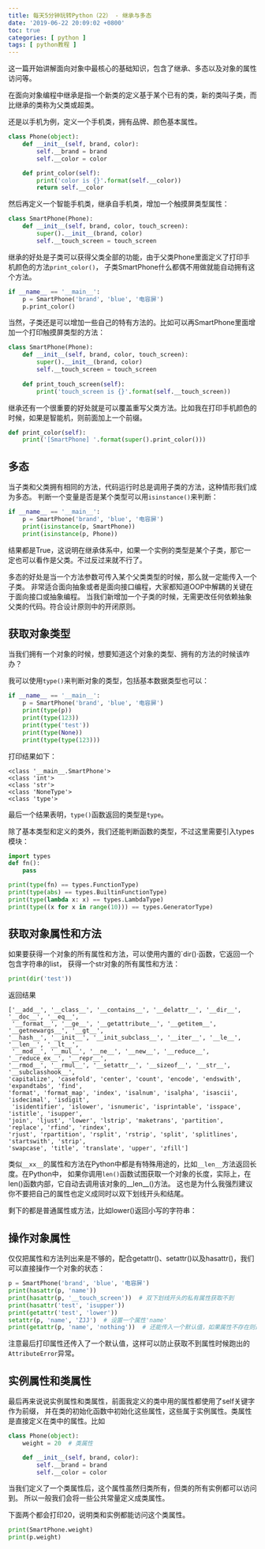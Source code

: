 ```yaml
---
title: 每天5分钟玩转Python（22） - 继承与多态
date: '2019-06-22 20:09:02 +0800'
toc: true
categories: [ python ]
tags: [ python教程 ]
---
```


这一篇开始讲解面向对象中最核心的基础知识，包含了继承、多态以及对象的属性访问等。

在面向对象编程中继承是指一个新类的定义基于某个已有的类，新的类叫子类，而比继承的类称为父类或超类。

还是以手机为例，定义一个手机类，拥有品牌、颜色基本属性。

```python
class Phone(object):
    def __init__(self, brand, color):
        self.__brand = brand
        self.__color = color

    def print_color(self):
        print('color is {}'.format(self.__color))
        return self.__color
```

<!-- more -->

然后再定义一个智能手机类，继承自手机类，增加一个触摸屏类型属性：

```python
class SmartPhone(Phone):
    def __init__(self, brand, color, touch_screen):
        super().__init__(brand, color)
        self.__touch_screen = touch_screen
```

继承的好处是子类可以获得父类全部的功能，由于父类Phone里面定义了打印手机颜色的方法`print_color()`，
子类SmartPhone什么都偶不用做就能自动拥有这个方法。

```python
if __name__ == '__main__':
    p = SmartPhone('brand', 'blue', '电容屏')
    p.print_color()
```

当然，子类还是可以增加一些自己的特有方法的。比如可以再SmartPhone里面增加一个打印触摸屏类型的方法：

```python
class SmartPhone(Phone):
    def __init__(self, brand, color, touch_screen):
        super().__init__(brand, color)
        self.__touch_screen = touch_screen
    
    def print_touch_screen(self):
        print('touch_screen is {}'.format(self.__touch_screen))
```

继承还有一个很重要的好处就是可以覆盖重写父类方法。比如我在打印手机颜色的时候，如果是智能机，则前面加上一个前缀。

```python
def print_color(self):
    print('[SmartPhone] '.format(super().print_color()))
```

## 多态

当子类和父类拥有相同的方法，代码运行时总是调用子类的方法，这种情形我们成为多态。
判断一个变量是否是某个类型可以用`isinstance()`来判断：

```python
if __name__ == '__main__':
    p = SmartPhone('brand', 'blue', '电容屏')
    print(isinstance(p, SmartPhone))
    print(isinstance(p, Phone))
```

结果都是True，这说明在继承体系中，如果一个实例的类型是某个子类，那它一定也可以看作是父类。不过反过来就不行了。

多态的好处是当一个方法参数可传入某个父类类型的时候，那么就一定能传入一个子类。
非常适合面向抽象或者是面向接口编程，大家都知道OOP中解耦的关键在于面向接口或抽象编程。
当我们新增加一个子类的时候，无需更改任何依赖抽象父类的代码。符合设计原则中的开闭原则。

## 获取对象类型

当我们拥有一个对象的时候，想要知道这个对象的类型、拥有的方法的时候该咋办？

我可以使用`type()`来判断对象的类型，包括基本数据类型也可以：

```python
if __name__ == '__main__':
    p = SmartPhone('brand', 'blue', '电容屏')
    print(type(p))
    print(type(123))
    print(type('test'))
    print(type(None))
    print(type(type(123)))
```

打印结果如下：

```
<class '__main__.SmartPhone'>
<class 'int'>
<class 'str'>
<class 'NoneType'>
<class 'type'>
```

最后一个结果表明，`type()`函数返回的类型是`type`。

除了基本类型和定义的类外，我们还能判断函数的类型，不过这里需要引入types模块：

```python
import types
def fn():
    pass

print(type(fn) == types.FunctionType)
print(type(abs) == types.BuiltinFunctionType)
print(type(lambda x: x) == types.LambdaType)
print(type((x for x in range(10))) == types.GeneratorType)
```

## 获取对象属性和方法

如果要获得一个对象的所有属性和方法，可以使用内置的`dir()·函数，它返回一个包含字符串的list，
获得一个str对象的所有属性和方法：

```python
print(dir('test'))
```

返回结果

```
['__add__', '__class__', '__contains__', '__delattr__', '__dir__', '__doc__', '__eq__',
 '__format__', '__ge__', '__getattribute__', '__getitem__', '__getnewargs__', '__gt__', 
'__hash__', '__init__', '__init_subclass__', '__iter__', '__le__', '__len__', '__lt__',
 '__mod__', '__mul__', '__ne__', '__new__', '__reduce__', '__reduce_ex__', '__repr__', 
'__rmod__', '__rmul__', '__setattr__', '__sizeof__', '__str__', '__subclasshook__', 
'capitalize', 'casefold', 'center', 'count', 'encode', 'endswith', 'expandtabs', 'find', 
'format', 'format_map', 'index', 'isalnum', 'isalpha', 'isascii', 'isdecimal', 'isdigit',
 'isidentifier', 'islower', 'isnumeric', 'isprintable', 'isspace', 'istitle', 'isupper', 
'join', 'ljust', 'lower', 'lstrip', 'maketrans', 'partition', 'replace', 'rfind', 'rindex', 
'rjust', 'rpartition', 'rsplit', 'rstrip', 'split', 'splitlines', 'startswith', 'strip', 
'swapcase', 'title', 'translate', 'upper', 'zfill']
```

类似`__xx__`的属性和方法在Python中都是有特殊用途的，比如`__len__`方法返回长度。在Python中，
如果你调用`len()`函数试图获取一个对象的长度，实际上，在len()函数内部，它自动去调用该对象的__len__()方法。
这也是为什么我强烈建议你不要把自己的属性也定义成同时以双下划线开头和结尾。

剩下的都是普通属性或方法，比如lower()返回小写的字符串：

## 操作对象属性

仅仅把属性和方法列出来是不够的，配合getattr()、setattr()以及hasattr()，我们可以直接操作一个对象的状态：

```python
p = SmartPhone('brand', 'blue', '电容屏')
print(hasattr(p, 'name'))
print(hasattr(p, '__touch_screen'))  # 双下划线开头的私有属性获取不到
print(hasattr('test', 'isupper'))
print(getattr('test', 'lower'))
setattr(p, 'name', 'ZJJ')  # 设置一个属性'name'
print(getattr(p, 'name', 'nothing'))  # 还能传入一个默认值，如果属性不存在则返回默认值
```

注意最后打印属性还传入了一个默认值，这样可以防止获取不到属性时候跑出的`AttributeError`异常。

## 实例属性和类属性

最后再来说说实例属性和类属性，前面我定义的类中用的属性都使用了self关键字作为前缀，
并在类的初始化函数中初始化这些属性，这些属于实例属性。类属性是直接定义在类中的属性。比如

```python
class Phone(object):
    weight = 20  # 类属性

    def __init__(self, brand, color):
        self.__brand = brand
        self.__color = color
```

当我们定义了一个类属性后，这个属性虽然归类所有，但类的所有实例都可以访问到。
所以一般我们会将一些公共常量定义成类属性。

下面两个都会打印20，说明类和实例都能访问这个类属性。

```python
print(SmartPhone.weight)
print(p.weight)
```

